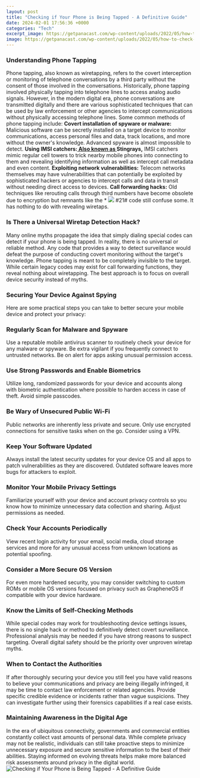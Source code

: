 ```yaml
---
layout: post
title: "Checking if Your Phone is Being Tapped - A Definitive Guide"
date: 2024-02-01 17:56:36 +0000
categories: "Tech"
excerpt_image: https://getpanacast.com/wp-content/uploads/2022/05/how-to-check-if-your-phone-is-tapped.jpg
image: https://getpanacast.com/wp-content/uploads/2022/05/how-to-check-if-your-phone-is-tapped.jpg
---
```


### Understanding Phone Tapping
Phone tapping, also known as wiretapping, refers to the covert interception or monitoring of telephone conversations by a third party without the consent of those involved in the conversations. Historically, phone tapping involved physically tapping into telephone lines to access analog audio signals. However, in the modern digital era, phone conversations are transmitted digitally and there are various sophisticated techniques that can be used by law enforcement or other agencies to intercept communications without physically accessing telephone lines. Some common methods of phone tapping include:
**Covert installation of spyware or malware:** Malicious software can be secretly installed on a target device to monitor communications, access personal files and data, track locations, and more without the owner's knowledge. Advanced spyware is almost impossible to detect.
**Using IMSI catchers:[ Also known as ](https://store.fi.io.vn/cute-axolotl-funny-i-axolotl-questions-salamander-265/women&)Stingrays,** IMSI catchers mimic regular cell towers to trick nearby mobile phones into connecting to them and revealing identifying information as well as intercept call metadata and even content. 
**Exploiting network vulnerabilities:** Telecom networks themselves may have vulnerabilities that can potentially be exploited by sophisticated hackers or agencies to intercept calls and data in transit without needing direct access to devices.
**Call forwarding hacks:** Old techniques like rerouting calls through third numbers have become obsolete due to encryption but remnants like the *
![](https://www.paktales.com/wp-content/uploads/2022/01/How-to-Find-Out-if-your-Phone-is-Being-Tapped.jpg)
#21# code still confuse some. It has nothing to do with revealing wiretaps.
### Is There a Universal Wiretap Detection Hack?
Many online myths propagate the idea that simply dialing special codes can detect if your phone is being tapped. In reality, there is no universal or reliable method. Any code that provides a way to detect surveillance would defeat the purpose of conducting covert monitoring without the target's knowledge. Phone tapping is meant to be completely invisible to the target. While certain legacy codes may exist for call forwarding functions, they reveal nothing about wiretapping. The best approach is to focus on overall device security instead of myths.
### Securing Your Device Against Spying 
Here are some practical steps you can take to better secure your mobile device and protect your privacy:
### Regularly Scan for Malware and Spyware
Use a reputable mobile antivirus scanner to routinely check your device for any malware or spyware. Be extra vigilant if you frequently connect to untrusted networks. Be on alert for apps asking unusual permission access. 
### Use Strong Passwords and Enable Biometrics
Utilize long, randomized passwords for your device and accounts along with biometric authentication where possible to harden access in case of theft. Avoid simple passcodes.
### Be Wary of Unsecured Public Wi-Fi 
Public networks are inherently less private and secure. Only use encrypted connections for sensitive tasks when on the go. Consider using a VPN.
### Keep Your Software Updated
Always install the latest security updates for your device OS and all apps to patch vulnerabilities as they are discovered. Outdated software leaves more bugs for attackers to exploit.
### Monitor Your Mobile Privacy Settings
Familiarize yourself with your device and account privacy controls so you know how to minimize unnecessary data collection and sharing. Adjust permissions as needed.
### Check Your Accounts Periodically  
View recent login activity for your email, social media, cloud storage services and more for any unusual access from unknown locations as potential spoofing.
### Consider a More Secure OS Version 
For even more hardened security, you may consider switching to custom ROMs or mobile OS versions focused on privacy such as GrapheneOS if compatible with your device hardware. 
### Know the Limits of Self-Checking Methods
While special codes may work for troubleshooting device settings issues, there is no single hack or method to definitively detect covert surveillance. Professional analysis may be needed if you have strong reasons to suspect targeting. Overall digital safety should be the priority over unproven wiretap myths.
### When to Contact the Authorities
If after thoroughly securing your device you still feel you have valid reasons to believe your communications and privacy are being illegally infringed, it may be time to contact law enforcement or related agencies. Provide specific credible evidence or incidents rather than vague suspicions. They can investigate further using their forensics capabilities if a real case exists.
### Maintaining Awareness in the Digital Age
In the era of ubiquitous connectivity, governments and commercial entities constantly collect vast amounts of personal data. While complete privacy may not be realistic, individuals can still take proactive steps to minimize unnecessary exposure and secure sensitive information to the best of their abilities. Staying informed on evolving threats helps make more balanced risk assessments around privacy in the digital world.
![Checking if Your Phone is Being Tapped - A Definitive Guide](https://getpanacast.com/wp-content/uploads/2022/05/how-to-check-if-your-phone-is-tapped.jpg)
